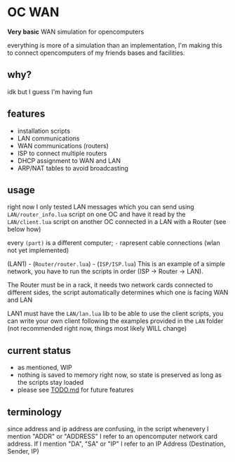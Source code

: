 # OC WAN
 **Very basic** WAN simulation for opencomputers

everything is more of a simulation than an implementation, I'm making this to connect opencomputers of my friends bases and facilities. 

## why?
idk but I guess I'm having fun

## features
- installation scripts
- LAN communications
- WAN communications (routers)
- ISP to connect multiple routers
- DHCP assignment to WAN and LAN
- ARP/NAT tables to avoid broadcasting

## usage
right now I only tested LAN messages which you can send using `LAN/router_info.lua` script on one OC and have it read by the `LAN/client.lua` script on another OC connected in a LAN with a Router (see below how)

every `(part)` is a different computer; `-` rapresent cable connections (wlan not yet implemented)

(LAN1) - (`Router/router.lua`) - (`ISP/ISP.lua`)
This is an example of a simple network, you have to run the scripts in order (ISP -> Router -> LAN). 

The Router must be in a rack, it needs two network cards connected to different sides, the script automatically determines which one is facing WAN and LAN

LAN1 must have the `LAN/lan.lua` lib to be able to use the client scripts, you can write your own client following the examples provided in the `LAN` folder (not recommended right now, things most likely WILL change)

## current status
- as mentioned, WIP
- nothing is saved to memory right now, so state is preserved as long as the scripts stay loaded
- please see [TODO.md](TODO.md) for future features

## terminology
since address and ip address are confusing, in the script whenevery I mention "ADDR" or "ADDRESS" I refer to an opencomputer network card address. If I mention "DA", "SA" or "IP" I refer to an IP Address (Destination, Sender, IP)
